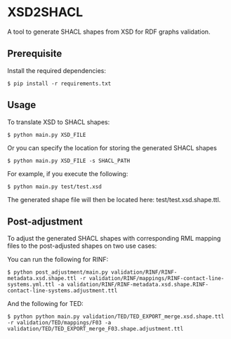 # XSD2SHACL

A tool to generate SHACL shapes from XSD for RDF graphs validation.

## Prerequisite

Install the required dependencies:

```
$ pip install -r requirements.txt
```

## Usage

To translate XSD to SHACL shapes:

```
$ python main.py XSD_FILE
```

Or you can specify the location for storing the generated SHACL shapes

```
$ python main.py XSD_FILE -s SHACL_PATH
```

For example, if you execute the following:

```
$ python main.py test/test.xsd
```

The generated shape file will then be located here: test/test.xsd.shape.ttl. 


## Post-adjustment

To adjust the generated SHACL shapes with corresponding RML mapping files to the post-adjusted shapes on two use cases:

You can run the following for RINF:

```
$ python post_adjustment/main.py validation/RINF/RINF-metadata.xsd.shape.ttl -r validation/RINF/mappings/RINF-contact-line-systems.yml.ttl -a validation/RINF/RINF-metadata.xsd.shape.RINF-contact-line-systems.adjustment.ttl
```

And the following for TED:

```
$ python python main.py validation/TED/TED_EXPORT_merge.xsd.shape.ttl -r validation/TED/mappings/F03 -a validation/TED/TED_EXPORT_merge_F03.shape.adjustment.ttl
```

